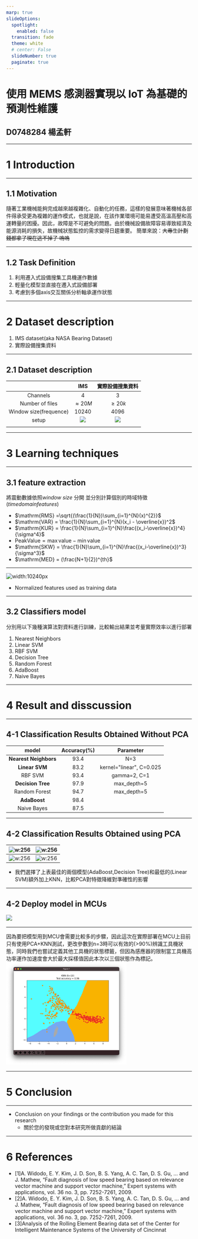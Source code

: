 ```yaml
---
marp: true
slideOptions:  
  spotlight:
    enabled: false
  transition: fade
  theme: white
  # center: False
  slideNumber: true
  paginate: true
---
```


<!--header:Marp -->
# 使用 MEMS 感測器實現以 IoT 為基礎的預測性維護
## D0748284 楊孟軒

---

# 1 Introduction

----

## 1.1 Motivation

隨著工業機械能夠完成越來越複雜化、自動化的任務，這樣的發展意味著機械各部件得承受更為複雜的運作模式，也就是說，在該作業環境可能易遭受高溫高壓和高運轉量的困擾。因此，故障是不可避免的問題。由於機械設備故障容易導致經濟及能源消耗的損失，故機械狀態監控的需求變得日趨重要。
簡單來說：~~大專生計劃錢都拿了現在逃不掉了 嗚嗚~~

----

## 1.2 Task Definition

1. 利用遷入式設備搜集工具機運作數據
2. 輕量化模型並直接在遷入式設備部署
3. 考慮到多個axis交互關係分析軸承運作狀態

---

<!-- - Description on the research works/methods relevant to your research topic
    - 與您的研究課題相關的研究工作/方法的描述 -->

# 2 Dataset description

1. IMS dataset(aka NASA Bearing Dataset)
2. 實際設備搜集資料

----

## 2.1 Dataset description

|                        |                IMS                |          實際設備搜集資料          |
| :--------------------: | :--------------------------------: | :--------------------------------: |
|   Channels   |                 4                 |                 3                 |
|    Number of files    |          $\approx 20M$          |            $\geq20k$            |
| Window size(frequence) |               10240               |                4096                |
|         setup         | ![](https://i.imgur.com/qwJZCCU.png) | ![](https://i.imgur.com/i6AT8cn.png) |
|                        |                                    |                                    |

---

# 3 Learning techniques

----

## 3.1 feature extraction

<!-- The extracted time domain features include $root-mean-square$ (RMS), $variance$ (VAR), $kurtosis$ (KUR), $peak value$ (PV), $skewness$ (SKW), $median$ (MED), $rms*kurtosis$ (F1) and $rms*peak$ (F2). The mathematical expression for the same is given as under : -->

將震動數據依照$window\ size$ 分開
並分別計算個別的時域特徵($time domain features$)

* $\mathrm{RMS} =\sqrt{(\frac{1}{N})\sum_{i=1}^{N}(x)^{2}}$
* $\mathrm{VAR} = \frac{1}{N}\sum_{i=1}^{N}(x_i - \overline{x})^2$
* $\mathrm{KUR} = \frac{1}{N}\sum_{i=1}^{N}\frac{(x_i-\overline{x})^4}{\sigma^4}$
* $\mathrm{Peak Value} = \max \mathrm{value} - \min \mathrm{value}$
* $\mathrm{SKW} = \frac{1}{N}\sum_{i=1}^{N}\frac{(x_i-\overline{x})^3}{\sigma^3}$
* $\mathrm{MED} = (\frac{N+1}{2})^{th}$

----


![width:10240px](https://i.imgur.com/fzxPtqb.png)
* Normalized features used as training data


----

## 3.2 Classifiers model

<!-- Compare several learning algorithms -->

分別用以下幾種演算法對資料進行訓練，比較輸出結果並考量實際效率以進行部署

1. Nearest Neighbors
2. Linear SVM
3. RBF SVM
4. Decision Tree
5. Random Forest
6. AdaBoost
7. Naive Bayes

---

# 4 Result and disscussion

----

## 4-1 Classification Results Obtained Without PCA

|            model            | Accuracy(%) |        Parameter        |
| :-------------------------: | :---------: | :----------------------: |
| **Nearest Neighbors** |    93.4    |           N=3           |
|    **Linear SVM**    |    83.2    | kernel="linear", C=0.025 |
|           RBF SVM           |    93.4    |       gamma=2, C=1       |
|   **Decision Tree**   |    97.9    |       max_depth=5       |
|        Random Forest        |    94.7    |       max_depth=5       |
|     **AdaBoost**     |    98.4    |                          |
|         Naive Bayes         |    87.5    |                          |

----

## 4-2 Classification Results Obtained using PCA

<!-- ![](https://i.imgur.com/zQ9YmhO.png) -->

| ![w:256](https://i.imgur.com/vwJKltu.png) | ![w:256](https://i.imgur.com/LSeODbq.png) |
| :--------------------------------: | ---------------------------------- |
| ![w:256](https://i.imgur.com/eXQNTmB.png) | ![w:256](https://i.imgur.com/s873ava.png) |
* 我們選擇了上表最佳的兩個模型(AdaBoost,Decision Tree)和最低的(Linear SVM)額外加上KNN，比較PCA對特徵降維對準確性的影響

<!-- ![](https://i.imgur.com/vwJKltu.png)
![](https://i.imgur.com/LSeODbq.png)
![](https://i.imgur.com/eXQNTmB.png)
![](https://i.imgur.com/pxvOibC.png) -->

----

## 4-2 Deploy model in MCUs
![](img/run.gif)

----

因為要把模型用到MCU會需要比較多的步驟，因此這次在實際部署在MCU上目前只有使用PCA+KNN測試，更改參數到n=3時可以有效的(>90%)辨識工具機狀態，同時我們也嘗試定義其他工具機的狀態標籤，但因為感應器的限制當工具機高功率運作加速度會大於最大採樣值因此本次以三個狀態作為標記。
![width:512px](img/knn.png)
<!-- ![width:512px](img/knn.png) ![width:512px](img/device.png) -->

---

# 5 Conclusion

----

- Conclusion on your findings or the contribution you made for this research
    - 關於您的發現或您對本研究所做貢獻的結論

---

# 6 References
- \[1\]A. Widodo, E. Y. Kim, J. D. Son, B. S. Yang, A. C. Tan, D. S. Gu, ... 
and J. Mathew, “Fault diagnosis of low speed bearing based on relevance 
vector machine and support vector machine,” Expert systems with 
applications, vol. 36 no. 3, pp. 7252-7261, 2009.
- \[2\]A. Widodo, E. Y. Kim, J. D. Son, B. S. Yang, A. C. Tan, D. S. Gu, ... 
and J. Mathew, “Fault diagnosis of low speed bearing based on relevance 
vector machine and support vector machine,” Expert systems with 
applications, vol. 36 no. 3, pp. 7252-7261, 2009.
- \[3\]Analysis  of  the  Rolling  Element  Bearing  data  set  of  the  Center  for Intelligent Maintenance Systems of the University of Cincinnat